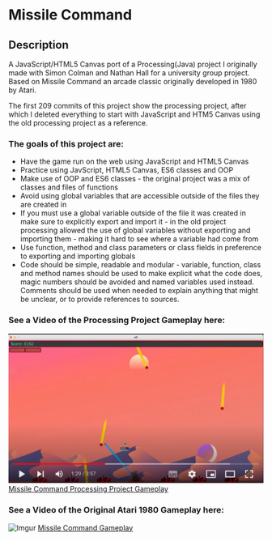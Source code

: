 # Missile Command

## Description

A JavaScript/HTML5 Canvas port of a Processing(Java) project I originally made with Simon Colman and Nathan Hall for a university group project. Based on Missile Command an arcade classic originally developed in 1980 by Atari.

The first 209 commits of this project show the processing project, after which I deleted everything to start with JavaScript and HTM5 Canvas using the old processing project as a reference.

### The goals of this project are:

- Have the game run on the web using JavaScript and HTML5 Canvas
- Practice using JavScript, HTML5 Canvas, ES6 classes and OOP
- Make use of OOP and ES6 classes - the original project was a mix of classes and files of functions
- Avoid using global variables that are accessible outside of the files they are created in
- If you must use a global variable outside of the file it was created in make sure to explicitly export and import it - in the old project processing allowed the use of global variables without exporting and importing them - making it hard to see where a variable had come from
- Use function, method and class parameters or class fields in preference to exporting and importing globals
- Code should be simple, readable and modular - variable, function, class and method names should be used to make explicit what the code does, magic numbers should be avoided and named variables used instead. Comments should be used when needed to explain anything that might be unclear, or to provide references to sources.

### See a Video of the Processing Project Gameplay here:

![Imgur](./processing-youtube-screenshot.png)
[Missile Command Processing Project Gameplay](https://youtu.be/IdZDe-VThaM 'Original Processing Project on Youtube.')

### See a Video of the Original Atari 1980 Gameplay here:

![Imgur](https://i.imgur.com/SQj0pxJ.png)
[Missile Command Gameplay](https://www.youtube.com/embed/uJijGLGHRTE 'Original 1980 Missile Command on Youtube.')
